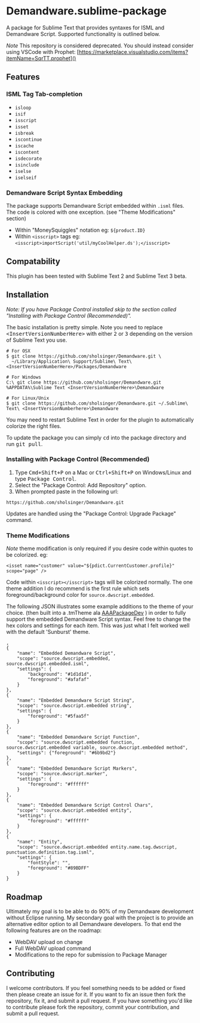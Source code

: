 # Demandware.sublime-package #

A package for Sublime Text that provides syntaxes for ISML and Demandware Script. Supported functionality is outlined below.

*Note* This repository is considered deprecated. You should instead consider using VSCode with Prophet: [https://marketplace.visualstudio.com/items?itemName=SqrTT.prophet]()

## Features ##

### ISML Tag Tab-completion ###

* `isloop`
* `isif`
* `isscript`
* `isset`
* `isbreak`
* `iscontinue`
* `iscache`
* `iscontent`
* `isdecorate`
* `isinclude`
* `iselse`
* `iselseif`

### Demandware Script Syntax Embedding ###

The package supports Demandware Script embedded within `.isml` files. The code is colored
with one exception. (see "Theme Modifications" section)

* Within "MoneySquiggles" notation eg: `${product.ID}`
* Within `<isscript>` tags eg: `<isscript>importScript('util/myCoolHelper.ds');</isscript>`

## Compatability ##

This plugin has been tested with Sublime Text 2 and Sublime Text 3 beta.

## Installation ##

*Note: If you have Package Control installed skip to the section called "Installing with Package Control (Recommended)".*

The basic installation is pretty simple. Note you need to replace <kbd>&lt;InsertVersionNumberHere&gt;</kbd> with either <kbd>2</kbd> or <kbd>3</kbd> depending on the version of Sublime Text you use.

```
# For OSX
$ git clone https://github.com/sholsinger/Demandware.git \
  ~/Library/Application\ Support/Sublime\ Text\ <InsertVersionNumberHere>/Packages/Demandware
```
```
# For Windows
C:\ git clone https://github.com/sholsinger/Demandware.git %APPDATA%\Sublime Text <InsertVersionNumberHere>\Demandware
```
```
# For Linux/Unix
$ git clone https://github.com/sholsinger/Demandware.git ~/.Sublime\ Text\ <InsertVersionNumberhere>\Demandware
```

You may need to restart Sublime Text in order for the plugin to automatically colorize the right files.

To update the package you can simply <kbd>cd</kbd> into the package directory and run <kbd>git pull</kbd>.

### Installing with Package Control (Recommended) ###

1. Type <kbd>Cmd+Shift+P</kbd> on a Mac or <kbd>Ctrl+Shift+P</kbd> on Windows/Linux and type <kbd>Package Control</kbd>.
2. Select the "Package Control: Add Repository" option.
3. When prompted paste in the following url:
  ```
  https://github.com/sholsinger/Demandware.git
  ```

Updates are handled using the "Package Control: Upgrade Package" command.

### Theme Modifications ###

*Note* theme modification is only required if you desire code within quotes to be colorized. eg:

    <isset name="customer" value="${pdict.CurrentCustomer.profile}" scope="page" />

Code within `<isscript></isscript>` tags will be colorized normally. The one theme addition
I do recommend is the first rule which sets foreground/background color for
`source.dwscript.embedded`.

The following JSON illustrates some example additions to the theme of your choice. (then built into a .tmTheme ala [AAAPackageDev][] ) in
order to fully support the embedded Demandware Script syntax. Feel free to change the hex
colors and settings for each item. This was just what I felt worked well with the default
'Sunburst' theme.

	,
    {
        "name": "Embedded Demandware Script",
        "scope": "source.dwscript.embedded, source.dwscript.embedded.isml",
        "settings": {
            "background": "#1d1d1d",
            "foreground": "#afafaf"
        }
    },
    {
        "name": "Embedded Demandware Script String",
        "scope": "source.dwscript.embedded string",
        "settings": {
            "foreground": "#5faa5f"
        }
    },
    {
        "name": "Embedded Demandware Script Function",
        "scope": "source.dwscript.embedded function, source.dwscript.embedded variable, source.dwscript.embedded method",
        "settings": {"foreground": "#6b9bd2"}
    },
    {
        "name": "Embedded Demandware Script Markers",
        "scope": "source.dwscript.marker",
        "settings": {
            "foreground": "#ffffff"
        }
    },
    {
        "name": "Embedded Demandware Script Control Chars",
        "scope": "source.dwscript.embedded entity",
        "settings": {
            "foreground": "#ffffff"
        }
    },
    {
        "name": "Entity",
        "scope": "source.dwscript.embedded entity.name.tag.dwscript, punctuation.definition.tag.isml",
        "settings": {
            "fontStyle": "",
            "foreground": "#89BDFF"
        }
    }

## Roadmap ##

Ultimately my goal is to be able to do 90% of my Demandware development without Eclipse running. My secondary goal with the project is to provide an alternative editor option to all Demandware developers. To that end the following features are on the roadmap:

* WebDAV upload on change
* Full WebDAV upload command
* Modifications to the repo for submission to Package Manager

## Contributing ##

I welcome contributors. If you feel something needs to be added or fixed then please create an issue for it. If you want to fix an issue then fork the repository, fix it, and submit a pull request. If you have something you'd like to contribute please fork the repository, commit your contribution, and submit a pull request.


[AAAPackageDev]: http://github.com/SublimeText/AAAPackageDev
